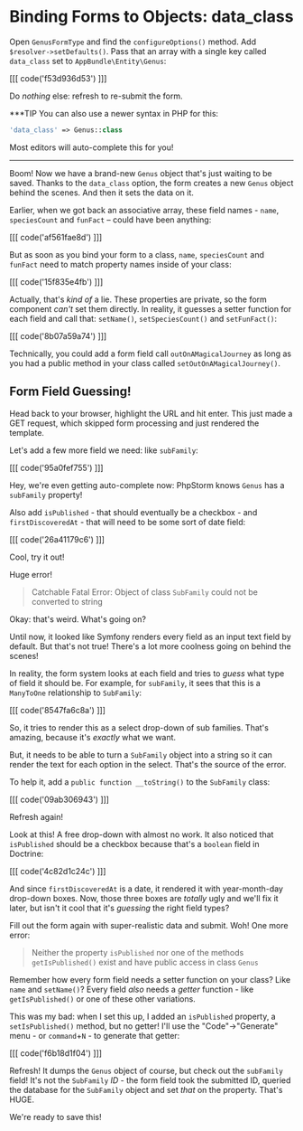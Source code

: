 # Binding Forms to Objects: data_class

Open `GenusFormType` and find the `configureOptions()` method. Add `$resolver->setDefaults()`.
Pass that an array with a single key called `data_class` set to `AppBundle\Entity\Genus`:

[[[ code('f53d936d53') ]]]

Do *nothing* else: refresh to re-submit the form.

***TIP
You can also use a newer syntax in PHP for this:

```php
'data_class' => Genus::class
```

Most editors will auto-complete this for you!
***

Boom! Now we have a brand-new `Genus` object that's just waiting to be saved. Thanks
to the `data_class` option, the form creates a new `Genus` object behind the scenes.
And then it sets the data on it.

Earlier, when we got back an associative array, these field names - `name`, `speciesCount`
and `funFact` – could have been anything:

[[[ code('af561fae8d') ]]]

But as soon as you bind your form to a class, `name`, `speciesCount` and `funFact` need
to match property names inside of your class:

[[[ code('15f835e4fb') ]]]

Actually, that's *kind of* a lie. These properties are private, so the form component
*can't* set them directly. In reality, it guesses a setter function for each field and
call that: `setName()`, `setSpeciesCount()` and `setFunFact()`:

[[[ code('8b07a59a74') ]]]

Technically, you could add a form field call `outOnAMagicalJourney` as long as you had
a public method in your class called `setOutOnAMagicalJourney()`.

## Form Field Guessing!

Head back to your browser, highlight the URL and hit enter. This just made a GET
request, which skipped form processing and just rendered the template.

Let's add a few more field we need: like `subFamily`:

[[[ code('95a0fef755') ]]]

Hey, we're even getting auto-complete now: PhpStorm knows `Genus` has a `subFamily` property!

Also add `isPublished` - that should eventually be a checkbox - and `firstDiscoveredAt` -
that will need to be some sort of date field:

[[[ code('26a41179c6') ]]]

Cool, try it out!

Huge error!

> Catchable Fatal Error: Object of class `SubFamily` could not be converted to string

Okay: that's weird. What's going on?

Until now, it looked like Symfony renders every field as an input text field by default.
But that's not true! There's a lot more coolness going on behind the scenes!

In reality, the form system looks at each field and tries to *guess* what type of
field it should be. For example, for `subFamily`, it sees that this is a `ManyToOne`
relationship to `SubFamily`:

[[[ code('8547fa6c8a') ]]]

So, it tries to render this as a select drop-down of sub families. That's amazing,
because it's *exactly* what we want.

But, it needs to be able to turn a `SubFamily` object into a string so it can render
the text for each option in the select. That's the source of the error.

To help it, add a `public function __toString()` to the `SubFamily` class:

[[[ code('09ab306943') ]]]

Refresh again!

Look at this! A free drop-down with almost no work. It also noticed that `isPublished`
should be a checkbox because that's a `boolean` field in Doctrine:

[[[ code('4c82d1c24c') ]]]

And since `firstDiscoveredAt` is a date, it rendered it with year-month-day drop-down
boxes. Now, those three boxes are *totally* ugly and we'll fix it later, but isn't it
cool that it's *guessing* the right field types?

Fill out the form again with super-realistic data and submit. Woh! One more error:

> Neither the property `isPublished`  nor one of the methods `getIsPublished()` exist
  and have public access in class `Genus`

Remember how every form field needs a setter function on your class? Like `name` and
`setName()`? Every field *also* needs a *getter* function - like `getIsPublished()`
or one of these other variations. 

This was my bad: when I set this up, I added an `isPublished` property, a `setIsPublished()`
method, but no getter! I'll use the "Code"->"Generate" menu - or `command`+`N` - to generate
that getter:

[[[ code('f6b18d1f04') ]]]

Refresh! It dumps the `Genus` object of course, but check out the `subFamily` field!
It's not the `SubFamily` *ID* - the form field took the submitted ID, queried the
database for the `SubFamily` object and set *that* on the property. That's HUGE.

We're ready to save this!
